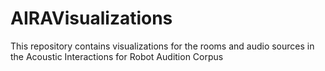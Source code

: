 # AIRAVisualizations
This repository contains visualizations for the rooms and audio sources in the Acoustic Interactions for Robot Audition Corpus

